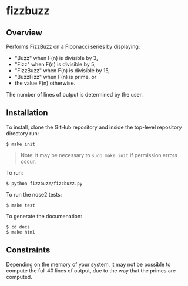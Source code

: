 # fizzbuzz

## Overview

Performs FizzBuzz on a Fibonacci series by displaying:
- "Buzz" when F(n) is divisible by 3,
- "Fizz" when F(n) is divisible by 5,
- "FizzBuzz" when F(n) is divisible by 15,
- "BuzzFizz" when F(n) is prime, or
- the value F(n) otherwise.

The number of lines of output is determined by the user.

## Installation

To install, clone the GitHub repository and inside the top-level repository directory run:
```
$ make init
```
> Note: it may be necessary to ```sudo make init``` if permission errors occur.

To run:
```
$ python fizzbuzz/fizzbuzz.py
```

To run the nose2 tests:
```
$ make test
```

To generate the documenation:
```
$ cd docs
$ make html
```

## Constraints

Depending on the memory of your system, it may not be possible to compute the full 40 lines of output, due to the way that the primes are computed.
